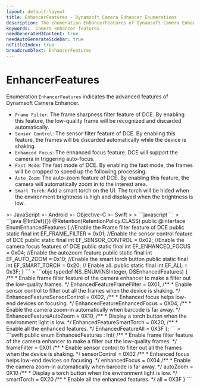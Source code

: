 ```yaml
---
layout: default-layout
title: EnhancerFeatures - Dynamsoft Camera Enhancer Enumerations
description: The enumeration EnhancerFeatures of Dynamsoft Camera Enhancer describes the features of camera enhancer.
keywords:  Camera enhancer features
needGenerateH3Content: true
needAutoGenerateSidebar: true
noTitleIndex: true
breadcrumbText: EnhancerFeatures
---
```


# EnhancerFeatures

Enumeration `EnhancerFeatures` indicates the advanced features of Dynamsoft Camera Enhancer.

- `Frame Filter`: The frame sharpness filter feature of DCE. By enabling this feature, the low-quality frame will be recognized and discarded automatically.
- `Sensor Control`: The sensor filter feature of DCE. By enabling this feature, the frames will be discarded automatically while the device is shaking.
- `Enhanced Focus`: The enhanced focus feature. DCE will support the camera in triggering auto-focus.
- `Fast Mode`: The fast mode of DCE. By enabling the fast mode, the frames will be cropped to speed up the following processing.
- `Auto Zoom`: The auto-zoom feature of DCE. By enabling this feature, the camera will automatically zoom in to the interest area.
- `Smart Torch`: Add a smart torch on the UI. The torch will be hided when the environment brightness is high and displayed when the brightness is low.

<div class="sample-code-prefix template2"></div>
   >- JavaScript
   >- Android
   >- Objective-C
   >- Swift
   >
>
```javascript
```
>
```java
@IntDef({})
@Retention(RetentionPolicy.CLASS)
public @interface EnumEnhancedFeatures {
   //Enable the Frame filter feature of DCE
   public static final int EF_FRAME_FILTER = 0x01;
   //Enable the sensor control feature of DCE
   public static final int EF_SENSOR_CONTROL = 0x02;
   //Enable the camera focus features of DCE
   public static final int EF_ENHANCED_FOCUS = 0x04;
   //Enable the autozoom feature
   public static final int EF_AUTO_ZOOM = 0x10;
   //Enable the smart torch button
   public static final int EF_SMART_TORCH = 0x20;
   // Enable all.
   public static final int EF_ALL = 0x3F;
}
```
>
```objc
typedef NS_ENUM(NSInteger, DSEnhancedFeatures)
{
   /**
    * Enable frame filter feature of the camera enhancer to make a filter out the low-quality frames.
    */
   EnhancedFeatureFrameFilter = 0X01,
   /**
    * Enable sensor control to filter out all the frames when the device is shaking.
    */
   EnhancedFeatureSensorControl = 0X02,
   /**
    * Enhanced focus helps low-end devices on focusing.
    */
   EnhancedFeatureEnhancedFocus = 0X04,
   /**
    * Enable the camera zoom-in automatically when barcode is far away.
    */
   EnhancedFeatureAutoZoom = 0X10,
   /**
    * Display a torch button when the environment light is low.
    */
   EnhancedFeatureSmartTorch = 0X20,
   /**
    * Enable all the enhanced features.
    */
   EnhancedFeatureAll = 0X3F
};
```
>
```swift
public enum EnhancedFeatures : Int{
   /**
    * Enable frame filter feature of the camera enhancer to make a filter out the low-quality frames.
    */
   frameFilter = 0X01
   /**
    * Enable sensor control to filter out all the frames when the device is shaking.
    */
   sensorControl = 0X02
   /**
    * Enhanced focus helps low-end devices on focusing.
    */
   enhancedFocus = 0X04
   /**
    * Enable the camera zoom-in automatically when barcode is far away.
    */
   autoZoom = 0X10
   /**
    * Display a torch button when the environment light is low.
    */
   smartTorch = 0X20
   /**
    * Enable all the enhanced features.
    */
   all = 0X3F
}
```
